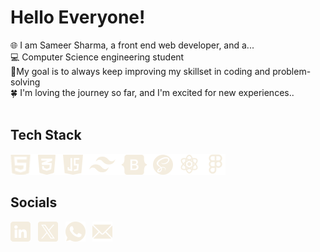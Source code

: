 # Hello Everyone! 
🌐 I am Sameer Sharma, a front end web developer, and a...<br>💻 Computer Science engineering student<br>🎯My goal is to always keep improving my skillset in coding and problem-solving<br>🍀 I'm loving the journey so far, and I'm excited for new experiences..<br><br>

## Tech Stack
<img src="./Tech Stack-dark.png" style="pointer-events: none">

## Socials
<span href="[mailto:sameerkw77@gmail.com](https://www.linkedin.com/in/sameersharma777/)">
    <img src="./socials/linkedin-dark.png" alt="Email Image">
</span>
&nbsp 
<span href="https://x.com/Sameersharma_77">
    <img src="./socials/twitter.png" alt="Email Image">
</span>
&nbsp 
<span href="tel:+917827114083">
    <img src="./socials/whatsapp.png" alt="Email Image">
</span>
&nbsp
<span href="mailto:sameerkw77@gmail.com">
    <img src="./socials/email.png" alt="Email Image">
</span>


